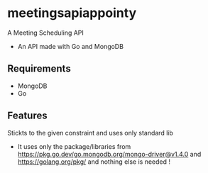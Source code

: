 # meetingsapiappointy
A Meeting Scheduling API  
- An API made with Go and MongoDB
## Requirements
* MongoDB
* Go

## Features
Stickts to the given constraint and uses only standard lib
* It uses only the package/libraries from https://pkg.go.dev/go.mongodb.org/mongo-driver@v1.4.0 and https://golang.org/pkg/ and nothing else is needed !

